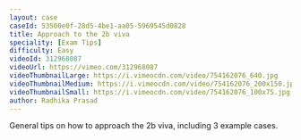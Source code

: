 ```yaml
---
layout: case
caseId: 53500e0f-28d5-4be1-aa05-5969545d0828
title: Approach to the 2b viva
speciality: [Exam Tips]
difficulty: Easy
videoId: 312968087
videoUrl: https://vimeo.com/312968087
videoThumbnailLarge: https://i.vimeocdn.com/video/754162076_640.jpg
videoThumbnailMedium: https://i.vimeocdn.com/video/754162076_200x150.jpg
videoThumbnailSmall: https://i.vimeocdn.com/video/754162076_100x75.jpg
author: Radhika Prasad
---
```


General tips on how to approach the 2b viva, including 3 example cases.